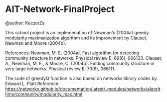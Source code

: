 # AIT-Network-FinalProject

@author: KeczerZs

This school project is an implemenation of Newman's (2004a) greedy modularity
maximatization algorithm and its improvement by Clauset, Newman and Moore (2004b). 

References:
Newman, M. E. (2004a). Fast algorithm for detecting community structure in networks. Physical review E, 69(6), 066133.
Clauset, A., Newman, M. E., & Moore, C. (2004b). Finding community structure in very large networks. Physical review E, 70(6), 066111.

The code of greedyQ function is also based on networkx library codes by Edward L. Platt
Reference: https://networkx.github.io/documentation/latest/_modules/networkx/algorithms/community/modularity_max.html 
